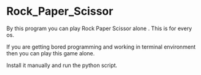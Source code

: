 # Rock_Paper_Scissor


By this program you can play Rock Paper Scissor alone . This is for every os.

If you are getting bored programming and working in terminal environment then you can play this game alone.

Install it manually and run the python script.

